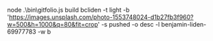 node .\bin\gitfolio.js build bcliden -t light -b 'https://images.unsplash.com/photo-1553748024-d1b27fb3f960?w=500&h=1000&q=80&fit=crop' -s pushed -o desc -l benjamin-liden-69977783 -w b
